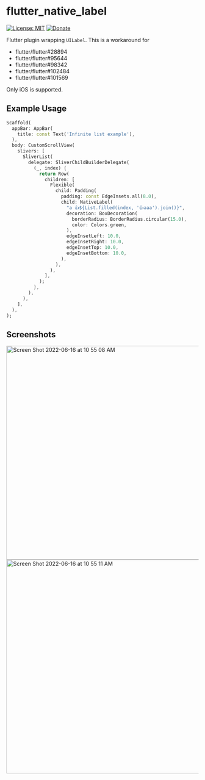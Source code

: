 # flutter_native_label

[![License: MIT](https://img.shields.io/badge/License-MIT-yellow.svg)](https://opensource.org/licenses/MIT)
[![Donate](https://img.shields.io/badge/Donate-PayPal-green.svg)](https://www.paypal.com/donate/?cmd=_s-xclick&hosted_button_id=T95X77SLUMNBY)

Flutter plugin wrapping `UILabel`. This is a workaround for
- flutter/flutter#28894
- flutter/flutter#95644
- flutter/flutter#98342
- flutter/flutter#102484
- flutter/flutter#101569

Only iOS is supported.

## Example Usage
```dart
Scaffold(
  appBar: AppBar(
    title: const Text('Infinite list example'),
  ),
  body: CustomScrollView(
    slivers: [
      SliverList(
        delegate: SliverChildBuilderDelegate(
          (_, index) {
            return Row(
              children: [
                Flexible(
                  child: Padding(
                    padding: const EdgeInsets.all(8.0),
                    child: NativeLabel(
                      "a 👍${List.filled(index, '👍aaa').join()}",
                      decoration: BoxDecoration(
                        borderRadius: BorderRadius.circular(15.0),
                        color: Colors.green,
                      ),
                      edgeInsetLeft: 10.0,
                      edgeInsetRight: 10.0,
                      edgeInsetTop: 10.0,
                      edgeInsetBottom: 10.0,
                    ),
                  ),
                ),
              ],
            );
          },
        ),
      ),
    ],
  ),
);
```

## Screenshots

<img width="561" alt="Screen Shot 2022-06-16 at 10 55 08 AM" src="https://user-images.githubusercontent.com/394889/174135381-545ba0b0-c69f-4ce3-8cfb-5e5213cf85f4.png">
<img width="561" alt="Screen Shot 2022-06-16 at 10 55 11 AM" src="https://user-images.githubusercontent.com/394889/174135392-c40a57f1-3d3a-4334-a9a5-7ddd4cc7ac0b.png">
